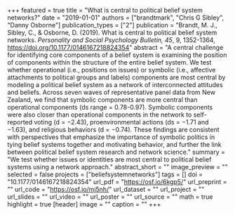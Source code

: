 +++
featured = true
title = "What is central to political belief system networks?"
date = "2019-01-01"
authors = ["brandtmark", "Chris G Sibley", "Danny Osborne"]
publication_types = ["2"]
publication = "Brandt, M. J., Sibley, C., & Osborne, D. (2019). What is central to political belief system networks. *Personality and Social Psychology Bulletin, 45*, 9, 1352-1364, https://doi.org/10.1177/0146167218824354"
abstract = "A central challenge for identifying core components of a belief system is examining the position of components within the structure of the entire belief system. We test whether operational (i.e., positions on issues) or symbolic (i.e., affective attachments to political groups and labels) components are most central by modeling a political belief system as a network of interconnected attitudes and beliefs. Across seven waves of representative panel data from New Zealand, we find that symbolic components are more central than operational components (ds range = 0.78-0.97). Symbolic components were also closer than operational components in the network to self-reported voting (d = −2.43), proenvironmental actions (ds = −1.71 and −1.63), and religious behaviors (d = −0.74). These findings are consistent with perspectives that emphasize the importance of symbolic politics in tying belief systems together and motivating behavior, and further the link between political belief system research and network science."
summary = "We test whether issues or identities are most central to political belief systems using a network approach."
abstract_short = ""
image_preview = ""
selected = false
projects = ["beliefsystemnetworks"]
tags = []
doi = "10.1177/0146167218824354"
url_pdf = "https://osf.io/6kgp5/"
url_preprint = ""
url_code = "https://osf.io/mj5nh/"
url_dataset = ""
url_project = ""
url_slides = ""
url_video = ""
url_poster = ""
url_source = ""
math = true
highlight = true
[header]
image = ""
caption = ""
+++
